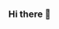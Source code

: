 ### Hi there 👋

<!--
**YasothaRamamoorthy/YasothaRamamoorthy** is a ✨ _special_ ✨ repository because its `README.md` (this file) appears on your GitHub profile.

Here are some ideas to get you started:

- 🔭 I’m currently studing
- 🌱 I’m currently learning in Bannari Amman institude of technology
- 👯 I’m looking to collaborate on ...
- 🤔 I’m looking for help with ...
- 💬 Ask me about data science  and full stack development
- 📫 How to reach me: yasotha1708@gmail.com
- 😄 Pronouns: ...
- ⚡ Fun fact: ...
-->
